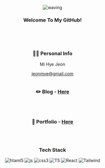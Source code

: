 <div align="center">
<a id="waving">

![waving](https://capsule-render.vercel.app/api?type=waving&height=200&text=&fontAlign=80&fontAlignY=40&color=gradient)


  
  ### Welcome To My GitHub!



<br/><br/><br/>

### 🙋‍♂️ Personal Info
Mi Hye Jeon <p/>
<span style="color=black">jeonmye@gmail.com</span>
<br/><br/>
### ✏️ Blog -  <a href="https://gromit123.tistory.com/"> Here </a>
<br/><br/>
### 📝 Portfolio - <a href="https://jeonmye.oopy.io/portfolio"> Here </a>
<br/><br/>
### Tech Stack
![htaml5](https://img.shields.io/badge/HTML5-E34F26?style=for-the-badge&logo=html5&logoColor=white)
![js](https://img.shields.io/badge/JavaScript-F7DF1E?style=for-the-badge&logo=JavaScript&logoColor=white)
![css3](https://img.shields.io/badge/CSS3-1572B6?style=for-the-badge&logo=css3&logoColor=white)
![TS](https://img.shields.io/badge/TypeScript-007ACC?style=for-the-badge&logo=typescript&logoColor=white)
![React](https://img.shields.io/badge/React-20232A?style=for-the-badge&logo=react&logoColor=61DAFB)
 ![Tailwind](https://img.shields.io/badge/Tailwind_CSS-38B2AC?style=for-the-badge&logo=tailwind-css&logoColor=white)
<br/>

</div>
